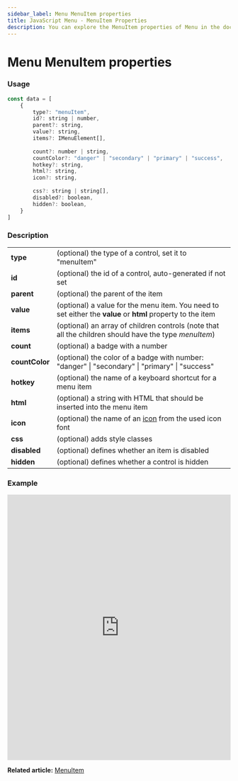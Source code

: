 ```yaml
---
sidebar_label: Menu MenuItem properties
title: JavaScript Menu - MenuItem Properties 
description: You can explore the MenuItem properties of Menu in the documentation of the DHTMLX JavaScript UI library. Browse developer guides and API reference, try out code examples and live demos, and download a free 30-day evaluation version of DHTMLX Suite 7.
---
```


# Menu MenuItem properties

### Usage

~~~js
const data = [
	{
		type?: "menuItem",
		id?: string | number,
		parent?: string,
		value?: string,
		items?: IMenuElement[],
	
		count?: number | string,
		countColor?: "danger" | "secondary" | "primary" | "success",
		hotkey?: string,
		html?: string,
		icon?: string,
		
		css?: string | string[],
		disabled?: boolean,
		hidden?: boolean,
	}
]
~~~

### Description

<table>
	<tbody>
        <tr>
			<td><b>type</b></td>
			<td>(optional) the type of a control, set it to "menuItem"</td>
		</tr>
        <tr>
			<td><b>id</b></td>
			<td>(optional) the id of a control, auto-generated if not set</td>
		</tr>
		<tr>
			<td><b>parent</b></td>
			<td>(optional) the parent of the item</td>
		</tr>
		<tr>
			<td><b>value</b></td>
			<td>(optional) a value for the menu item. You need to set either the <b>value</b> or <b>html</b> property to the item</td>
		</tr>
        <tr>
			<td><b>items</b></td>
			<td>(optional) an array of children controls (note that all the children should have the type <i>menuItem</i>)</td>
		</tr>
		<tr>
			<td><b>count</b></td>
			<td>(optional) a badge with a number</td>
		</tr>
        <tr>
			<td><b>countColor</b></td>
			<td>(optional) the color of a badge with number: "danger" | "secondary" | "primary" | "success" </td>
		</tr>
        <tr>
			<td><b>hotkey</b></td>
			<td>(optional) the name of a keyboard shortcut for a menu item</td>
		</tr>
        <tr>
			<td><b>html</b></td>
			<td>(optional) a string with HTML that should be inserted into the menu item</td>
		</tr>
		<tr>
			<td><b>icon</b></td>
			<td>(optional) the name of an <a href="../../customization">icon</a> from the used icon font</td>
		</tr>
		<tr>
			<td><b>css</b></td>
			<td>(optional) adds style classes</td>
		</tr>
		<tr>
			<td><b>disabled</b></td>
			<td>(optional) defines whether an item is disabled</td>
		</tr>
		<tr>
			<td><b>hidden</b></td>
			<td>(optional) defines whether a control is hidden</td>
		</tr>
    </tbody>
</table>

### Example

<iframe src="https://snippet.dhtmlx.com/qkxeer2h?mode=js" frameborder="0" class="snippet_iframe" width="100%" height="600"></iframe>

**Related article:** [MenuItem](menu/configuring_menu_items.md#menuitem)